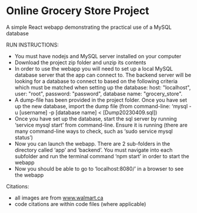 # Online Grocery Store Project
A simple React webapp demonstrating the practical use of a MySQL database

RUN INSTRUCTIONS:

 - You must have nodejs and MySQL server installed on your computer
 - Download the project zip folder and unzip its contents
 - In order to use the webapp you will need to set up a local MySQL database server that the app can connect to. The backend server will be looking for a database to connect to based on the following criteria which must be matched when setting up the database: host: "localhost", user: "root", password: "password", database name: "grocery_store". 
  - A dump-file has been provided in the project folder. Once you have set up the new database, import the dump file (from command-line: ‘mysql -u [username] -p [database name] < [Dump20230409.sql])
 - Once you have set up the database, start the sql server by running ‘service mysql start’ from command-line. Ensure it is running (there are many command-line ways to check, such as ‘sudo service mysql status’)
 - Now you can launch the webapp. There are 2 sub-folders in the directory called ‘app’ and ‘backend’. You must navigate into each subfolder and run the terminal command ‘npm start’ in order to start the webapp
 - Now you should be able to go to ‘localhost:8080/’ in a browser to see the webapp

Citations:
 - all images are from www.walmart.ca
 - code citations are within code files (where applicable)
